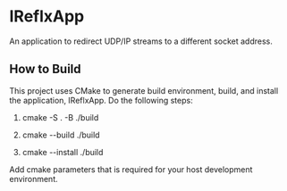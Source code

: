 # IReflxApp
An application to redirect UDP/IP streams to a different socket address.

## How to Build

This project uses CMake to generate build environment, build, and install the application, IReflxApp. Do the following steps:

1. cmake -S . -B ./build

2. cmake --build ./build

3. cmake --install ./build

Add cmake parameters that is required for your host development environment.
